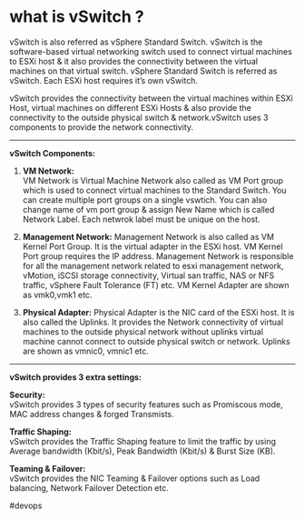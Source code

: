 # what is vSwitch ?

vSwitch is also referred as vSphere Standard Switch. vSwitch is the software-based virtual networking switch used to connect virtual machines to ESXi host & it also provides the connectivity between the virtual machines on that virtual switch. vSphere Standard Switch is referred as vSwitch. Each ESXi host requires it’s own vSwitch.
	
vSwitch provides the connectivity between the virtual machines within ESXi Host, virtual machines on different ESXi Hosts & also provide the connectivity to the outside physical switch & network.vSwitch uses 3 components to provide the network connectivity.

---

**vSwitch Components:**

1. **VM Network:**  
    VM Network is Virtual Machine Network also called as VM Port group which is used to connect virtual machines to the Standard Switch. You can create multiple port groups on a single vswtich. You can also change name of vm port group & assign New Name which is called Network Label. Each netwrok label must be unique on the host.

2. **Management Network:**
	Management Network is also called as VM Kernel Port Group. It is the virtual adapter in the ESXi host. VM Kernel Port group requires the IP address. Management Network is responsible for all the management network related to esxi management network, vMotion, iSCSI storage connectivity, Virtual san traffic, NAS or NFS traffic, vSphere Fault Tolerance (FT) etc. VM Kernel Adapter are shown as vmk0,vmk1 etc.

3. **Physical Adapter:**
	Physical Adapter is the NIC card of the ESXi host. It is also called the Uplinks. It provides the Network connectivity of virtual machines to the outside physical network without uplinks virtual machine cannot connect to outside physical switch or network. Uplinks are shown as vmnic0, vmnic1 etc.

---

**vSwitch provides 3 extra settings:**

**Security:**  
vSwitch provides 3 types of security features such as Promiscous mode, MAC address changes & forged Transmists.

**Traffic Shaping:**  
vSwitch provides the Traffic Shaping feature to limit the traffic by using Average bandwidth (Kbit/s), Peak Bandwidth (Kbit/s) & Burst Size (KB).

**Teaming & Failover:**  
vSwitch provides the NIC Teaming & Failover options such as Load balancing, Network Failover Detection etc.

#devops 